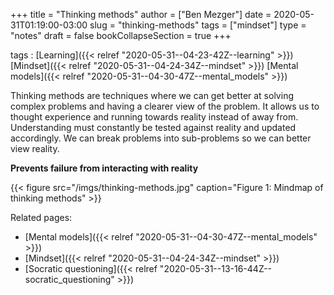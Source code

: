 +++
title = "Thinking methods"
author = ["Ben Mezger"]
date = 2020-05-31T01:19:00-03:00
slug = "thinking-methods"
tags = ["mindset"]
type = "notes"
draft = false
bookCollapseSection = true
+++

tags
: [Learning]({{< relref "2020-05-31--04-23-42Z--learning" >}}) [Mindset]({{< relref "2020-05-31--04-24-34Z--mindset" >}}) [Mental models]({{< relref "2020-05-31--04-30-47Z--mental_models" >}})

Thinking methods are techniques where we can get better at solving complex
problems and having a clearer view of the problem. It allows us to thought
experience and running towards reality instead of away from. Understanding must
constantly be tested against reality and updated accordingly. We can break
problems into sub-problems so we can better view reality.

**Prevents failure from interacting with reality**

<a id="orgc671ca8"></a>

{{< figure src="/imgs/thinking-methods.jpg" caption="Figure 1: Mindmap of thinking methods" >}}

Related pages:

- [Mental models]({{< relref "2020-05-31--04-30-47Z--mental_models" >}})
- [Mindset]({{< relref "2020-05-31--04-24-34Z--mindset" >}})
- [Socratic questioning]({{< relref "2020-05-31--13-16-44Z--socratic_questioning" >}})
